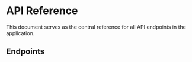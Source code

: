 # API Reference

This document serves as the central reference for all API endpoints in the application.

## Endpoints

<!-- API endpoints will be documented here following the template below:

### /api/endpoint
- **Method**: [GET/POST/PUT/DELETE]
- **Parameters**: 
  - Query: 
  - Body:
- **Response**: 
-->